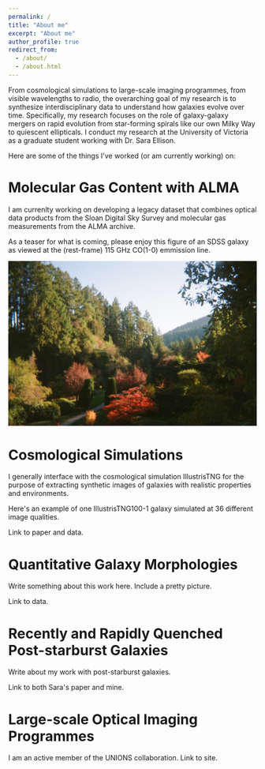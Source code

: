 ```yaml
---
permalink: /
title: "About me"
excerpt: "About me"
author_profile: true
redirect_from: 
  - /about/
  - /about.html
---
```


From cosmological simulations to large-scale imaging programmes, from visible wavelengths to radio, the overarching goal of my research is to synthesize interdisciplinary data to understand how galaxies evolve over time. Specifically, my research focuses on the role of galaxy-galaxy mergers on rapid evolution from star-forming spirals like our own Milky Way to quiescent ellipticals. I conduct my research at the University of Victoria as a graduate student working with Dr. Sara Ellison.

Here are some of the things I've worked (or am currently working) on:

Molecular Gas Content with ALMA
======

I am currenlty working on developing a legacy dataset that combines optical data products from the Sloan Digital Sky Survey and molecular gas measurements from the ALMA archive. 

As a teaser for what is coming, please enjoy this figure of an SDSS galaxy as viewed at the (rest-frame) 115 GHz CO(1-0) emmission line. 

<img src="/images/test.jpeg">

Cosmological Simulations
======

I generally interface with the cosmological simulation IllustrisTNG for the purpose of extracting synthetic images of galaxies with realistic properties and environments. 

Here's an example of one IllustrisTNG100-1 galaxy simulated at 36 different image qualities. 

Link to paper and data.

Quantitative Galaxy Morphologies
======

Write something about this work here. Include a pretty picture.

Link to data.

Recently and Rapidly Quenched Post-starburst Galaxies
======

Write about my work with post-starburst galaxies.

Link to both Sara's paper and mine. 

Large-scale Optical Imaging Programmes
======

I am an active member of the UNIONS collaboration. Link to site. 

